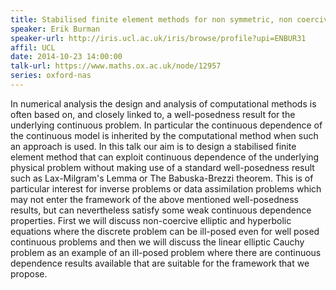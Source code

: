 ```yaml
---
title: Stabilised finite element methods for non symmetric, non coercive and ill-posed problems
speaker: Erik Burman
speaker-url: http://iris.ucl.ac.uk/iris/browse/profile?upi=ENBUR31
affil: UCL
date: 2014-10-23 14:00:00
talk-url: https://www.maths.ox.ac.uk/node/12957
series: oxford-nas
---
```


In numerical analysis the design and analysis of computational methods is often
based on, and closely linked to, a well-posedness result for the underlying
continuous problem. In particular the continuous dependence of the continuous
model is inherited by the computational method when such an approach is used.
In this talk our aim is to design a stabilised finite element method that can
exploit continuous dependence of the underlying physical problem without making
use of a standard well-posedness result such as Lax-Milgram's Lemma or The
Babuska-Brezzi theorem. This is of particular interest for inverse problems or
data assimilation problems which may not enter the framework of the above
mentioned well-posedness results, but can nevertheless satisfy some weak
continuous dependence properties. First we will discuss non-coercive elliptic
and hyperbolic equations where the discrete problem can be ill-posed even for
well posed continuous problems and then we will discuss the linear elliptic
Cauchy problem as an example of an ill-posed problem where there are continuous
dependence results available that are suitable for the framework that we
propose.
